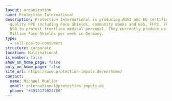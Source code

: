 ```yaml
---
layout: organization
name: Protection International
description: Protection International is producing ANSI and EU certified, high
  quality PPE including Face Shields, community masks and N95, FFP2, FFP3 and
  N98 to protect frontline medical personal. They currently produce up to 3.0
  Million Face Shields per week in Germany.
type:
  - sell-ppe-to-consumers
structure: corporate
location: Multinational
is_member: false
show_on_home_page: false
only_on_home_page: false
site_url: https://www.protection-impuls.de/en/home/
contact:
  name: Michael Mueller
  email: international@protection-impuls.de
  phone: "+4915173024786"
---
```

